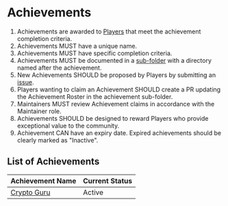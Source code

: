 # Achievements

1. Achievements are awarded to [Players](Roles/Player) that meet the achievement completion criteria.
1. Achievements MUST have a unique name.
1. Achievements MUST have specific completion criteria.
1. Achievements MUST be documented in a [sub-folder](Achievements/) with a directory named after the achievement.
1. New Achievements SHOULD be proposed by Players by submitting an [issue](https://github.com/cryptotechguru/EDENomicon/issues).
1. Players wanting to claim an Achievement SHOULD create a PR updating the Achievement Roster in the achievement sub-folder.
1. Maintainers MUST review Achievement claims in accordance with the Maintainer role.
1. Achievements SHOULD be designed to reward Players who provide exceptional value to the community.
1. Achievement CAN have an expiry date. Expired achievements should be clearly marked as "Inactive".

## List of Achievements 

| Achievement Name | Current Status | 
| ---------------- | -------------- |
| [Crypto Guru](crypto-guru/README.md) | Active | 

